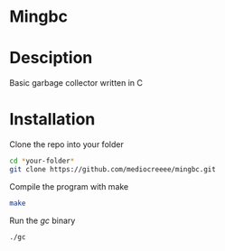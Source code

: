 # Mingbc

# Desciption

Basic garbage collector written in C

# Installation

Clone the repo into your folder

```sh
cd *your-folder*
git clone https://github.com/mediocreeee/mingbc.git
```

Compile the program with make

```sh
make
```

Run the _gc_ binary

```sh
./gc
```
